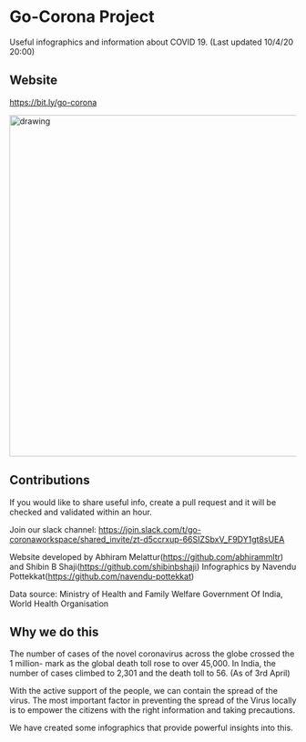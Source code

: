 # Go-Corona Project

Useful infographics and information about COVID 19. (Last updated 10/4/20 20:00)

## Website

https://bit.ly/go-corona

<img src="https://github.com/pranaymodukuru/go-corona/blob/master/assets/Screenshot%20from%202020-04-05%2016-04-10.png" alt="drawing" width="600"/>


## Contributions

If you would like to share useful info, create a pull request and it will be checked and validated within an hour.

Join our slack channel:
https://join.slack.com/t/go-coronaworkspace/shared_invite/zt-d5ccrxup-66SIZSbxV_F9DY1gt8sUEA

Website developed by Abhiram Melattur(https://github.com/abhirammltr) and Shibin B Shaji(https://github.com/shibinbshaji)
Infographics by Navendu Pottekkat(https://github.com/navendu-pottekkat)

Data source: Ministry of Health and Family Welfare Government Of India, World Health Organisation

## Why we do this

The number of cases of the novel coronavirus across the globe crossed the 1 million- mark as the global death toll rose to over 45,000. In India, the number of cases climbed to 2,301 and the death toll to 56. (As of 3rd April)

With the active support of the people, we can contain the spread of the virus. The most important factor in preventing the spread of the Virus locally is to empower the citizens with the right information and taking precautions.

We have created some infographics that provide powerful insights into this.
